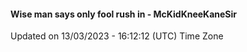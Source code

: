 #### Wise man says only fool rush in - McKidKneeKaneSir
Updated on 13/03/2023 - 16:12:12 (UTC) Time Zone
